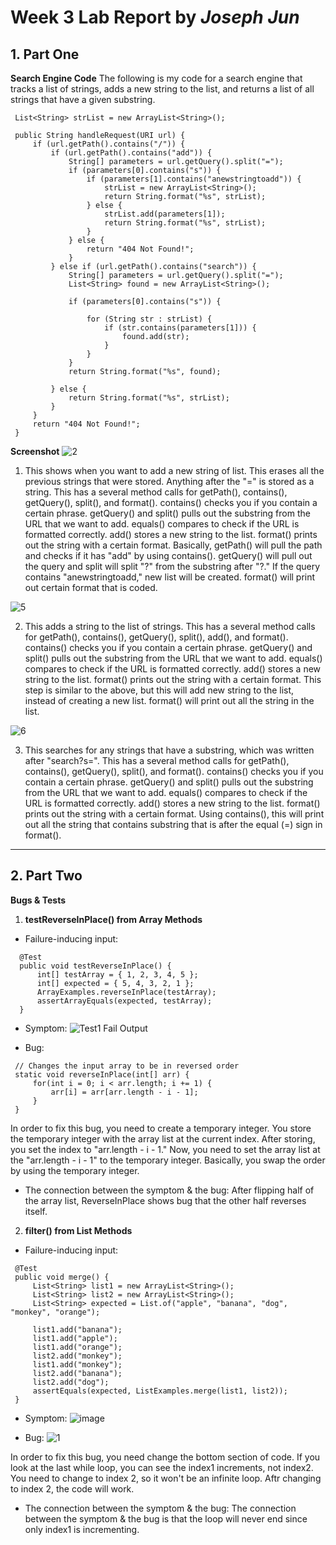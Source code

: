 # Week 3 Lab Report by *Joseph Jun*

## 1. Part One
**Search Engine Code**
The following is my code for a search engine that tracks a list of strings, adds a new string to the list, and returns a list of all strings that have a given substring.

   ```
    List<String> strList = new ArrayList<String>();
    
    public String handleRequest(URI url) {
        if (url.getPath().contains("/")) {
            if (url.getPath().contains("add")) {
                String[] parameters = url.getQuery().split("=");
                if (parameters[0].contains("s")) {
                    if (parameters[1].contains("anewstringtoadd")) {
                        strList = new ArrayList<String>();
                        return String.format("%s", strList);
                    } else {
                        strList.add(parameters[1]);
                        return String.format("%s", strList);
                    }
                } else {
                    return "404 Not Found!";
                }
            } else if (url.getPath().contains("search")) {
                String[] parameters = url.getQuery().split("=");
                List<String> found = new ArrayList<String>();

                if (parameters[0].contains("s")) {

                    for (String str : strList) {
                        if (str.contains(parameters[1])) {
                            found.add(str);
                        }
                    }
                }
                return String.format("%s", found);

            } else {
                return String.format("%s", strList);
            }
        }
        return "404 Not Found!";
    }
   ```
    
**Screenshot**
![2](https://user-images.githubusercontent.com/54129361/195956481-6b1ddd17-7bd1-43a6-82ed-9121bca3af87.png)

1. This shows when you want to add a new string of list. This erases all the previous strings that were stored. Anything after the "=" is stored as a string. This has a several method calls for getPath(), contains(), getQuery(), split(), and format(). contains() checks you if you contain a certain phrase. getQuery() and split() pulls out the substring from the URL that we want to add. equals() compares to check if the URL is formatted correctly. add() stores a new string to the list. format() prints out the string with a certain format. Basically, getPath() will pull the path and checks if it has "add" by using contains(). getQuery() will pull out the query and split will split "?" from the substring after "?." If the query contains "anewstringtoadd," new list will be created. format() will print out certain format that is coded.

![5](https://user-images.githubusercontent.com/54129361/195956578-07412c07-3cf5-474f-bc1c-a8fe2c5ade58.png)

2. This adds a string to the list of strings. This has a several method calls for getPath(), contains(), getQuery(), split(), add(), and format(). contains() checks you if you contain a certain phrase. getQuery() and split() pulls out the substring from the URL that we want to add. equals() compares to check if the URL is formatted correctly. add() stores a new string to the list. format() prints out the string with a certain format. This step is similar to the above, but this will add new string to the list, instead of creating a new list. format() will print out all the string in the list.

![6](https://user-images.githubusercontent.com/54129361/195956534-8aac2eff-a51e-422a-90bb-f13593f63d29.png)

3. This searches for any strings that have a substring, which was written after "search?s=". This has a several method calls for getPath(), contains(), getQuery(), split(), and format(). contains() checks you if you contain a certain phrase. getQuery() and split() pulls out the substring from the URL that we want to add. equals() compares to check if the URL is formatted correctly. add() stores a new string to the list. format() prints out the string with a certain format. Using contains(), this will print out all the string that contains substring that is after the equal (=) sign in format().

---

## 2. Part Two
**Bugs & Tests**

   1. **testReverseInPlace() from Array Methods**
   - Failure-inducing input:
  ```
    @Test
    public void testReverseInPlace() {
        int[] testArray = { 1, 2, 3, 4, 5 };
        int[] expected = { 5, 4, 3, 2, 1 };
        ArrayExamples.reverseInPlace(testArray);
        assertArrayEquals(expected, testArray);
    }
  ```
   - Symptom:
   ![Test1 Fail Output](https://user-images.githubusercontent.com/54129361/195962943-a9bd5839-3fe1-47ee-9aaf-94529a915fbe.png)
   
   - Bug:
   ```
    // Changes the input array to be in reversed order
    static void reverseInPlace(int[] arr) {
        for(int i = 0; i < arr.length; i += 1) {
            arr[i] = arr[arr.length - i - 1];
        }
    }
   ```
   In order to fix this bug, you need to create a temporary integer. You store the temporary integer with the array list at the current index. After storing, you set the index to "arr.length - i - 1." Now, you need to set the array list at the "arr.length - i - 1" to the temporary integer. Basically, you swap the order by using the temporary integer.

   - The connection between the symptom & the bug:
      After flipping half of the array list, ReverseInPlace shows bug that the other half reverses itself.
 
    
   2. **filter() from List Methods**
   - Failure-inducing input:
   ```
    @Test
    public void merge() {
        List<String> list1 = new ArrayList<String>();
        List<String> list2 = new ArrayList<String>();
        List<String> expected = List.of("apple", "banana", "dog", "monkey", "orange");

        list1.add("banana");
        list1.add("apple");
        list1.add("orange");
        list2.add("monkey");
        list1.add("monkey");
        list2.add("banana");
        list2.add("dog");
        assertEquals(expected, ListExamples.merge(list1, list2));
    }
   ```

   - Symptom:
  ![image](https://user-images.githubusercontent.com/54129361/198423706-479d0e46-03d5-4a5a-959a-ed62d5d23459.png)

   - Bug:
   ![1](https://user-images.githubusercontent.com/54129361/198423745-3ccd7682-280d-46b1-b467-3f87d2301259.png)

   
   In order to fix this bug, you need change the bottom section of code. If you look at the last while loop, you can see the index1 increments, not index2. You need to change to index 2, so it won't be an infinite loop. Aftr changing to index 2, the code will work.
   
   - The connection between the symptom & the bug:
      The connection between the symptom & the bug is that the loop will never end since only index1 is incrementing. 
   
